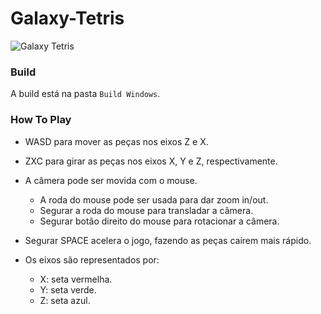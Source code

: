 # Galaxy-Tetris

![Galaxy Tetris](https://imgur.com/a/BASGyeI)

### Build

A build está na pasta `Build Windows`.

### How To Play

- WASD para mover as peças nos eixos Z e X.
- ZXC para girar as peças nos eixos X, Y e Z, respectivamente.
- A câmera pode ser movida com o mouse. 
  - A roda do mouse pode ser usada para dar zoom in/out.
  - Segurar a roda do mouse para transladar a câmera.
  - Segurar botão direito do mouse para rotacionar a câmera.
- Segurar SPACE acelera o jogo, fazendo as peças caírem mais rápido. 
  
- Os eixos são representados por:
  - X: seta vermelha.
  - Y: seta verde.
  - Z: seta azul.
